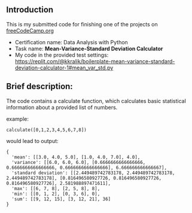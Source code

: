 ## Introduction
This is my submitted code for finishing one of the projects on <a href = https://www.freecodecamp.org/> freeCodeCamp.org </a>

* Certification name: Data Analysis with Python
* Task name: <b> Mean-Variance-Standard Deviation Calculator </b>
* My code in the provided test settings: https://replit.com/@kkralik/boilerplate-mean-variance-standard-deviation-calculator-1#mean_var_std.py

## Brief description:
The code contains a calculate function, which calculates basic statistical information about a provided list of numbers.

example:

```
calculate([0,1,2,3,4,5,6,7,8])
```

would lead to output:
```
{
  'mean': [[3.0, 4.0, 5.0], [1.0, 4.0, 7.0], 4.0], 
  'variance': [[6.0, 6.0, 6.0], [0.6666666666666666, 0.6666666666666666, 0.6666666666666666], 6.666666666666667], 
  'standard deviation': [[2.449489742783178, 2.449489742783178, 2.449489742783178], [0.816496580927726, 0.816496580927726, 0.816496580927726], 2.581988897471611],
  'max': [[6, 7, 8], [2, 5, 8], 8],
  'min': [[0, 1, 2], [0, 3, 6], 0],
  'sum': [[9, 12, 15], [3, 12, 21], 36]
}
```
